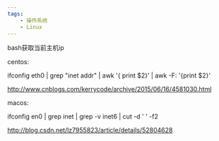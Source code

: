 ```yaml
---
tags:
    - 操作系统
    - Linux
---
```


bash获取当前主机ip

centos:



ifconfig eth0 | grep "inet addr" | awk '{ print $2}' | awk -F: '{print $2}'

http://www.cnblogs.com/kerrycode/archive/2015/06/16/4581030.html



macos:

ifconfig en0 | grep inet | grep -v inet6 | cut -d ' ' -f2

http://blog.csdn.net/lz7955823/article/details/52804628

